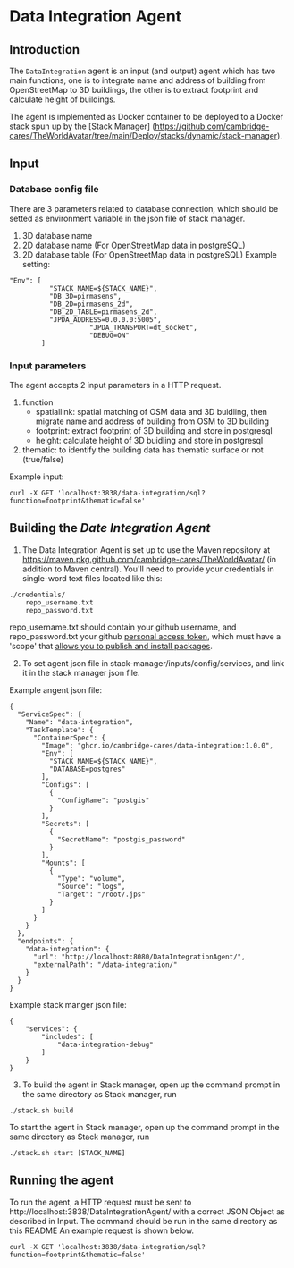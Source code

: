 # Data Integration Agent


## Introduction
The `DataIntegration` agent is an input (and output) agent which has two main functions, one is to integrate name and address of building from OpenStreetMap to 3D buildings, the other is to extract footprint and calculate height of buildings.

The agent is implemented as Docker container to be deployed to a Docker stack spun up by the [Stack Manager] (https://github.com/cambridge-cares/TheWorldAvatar/tree/main/Deploy/stacks/dynamic/stack-manager). 

## Input
### Database config file
There are 3 parameters related to database connection, which should be setted as environment variable in the json file of stack manager.
1. 3D database name
2. 2D database name (For OpenStreetMap data in postgreSQL)
3. 2D database table (For OpenStreetMap data in postgreSQL)
Example setting:
```
"Env": [
          "STACK_NAME=${STACK_NAME}",
          "DB_3D=pirmasens",
          "DB_2D=pirmasens_2d",
          "DB_2D_TABLE=pirmasens_2d",
          "JPDA_ADDRESS=0.0.0.0:5005",
					"JPDA_TRANSPORT=dt_socket",
					"DEBUG=ON"
        ]
```

### Input parameters
The agent accepts 2 input parameters in a HTTP request. 
1. function
    - spatiallink: spatial matching of OSM data and 3D buidling, then migrate name and address of building from OSM to 3D building
    - footprint: extract footprint of 3D building and store in postgresql
    - height: calculate height of 3D buidling and store in postgresql
2. thematic: to identify the building data has thematic surface or not (true/false)

Example input:
```
curl -X GET 'localhost:3838/data-integration/sql?function=footprint&thematic=false'
```

## Building the <i>Date Integration Agent</i>
1. The Data Integration Agent is set up to use the Maven repository at https://maven.pkg.github.com/cambridge-cares/TheWorldAvatar/ (in addition to Maven central). You'll need to provide your credentials in single-word text files located like this:
```
./credentials/
    repo_username.txt
    repo_password.txt
```
repo_username.txt should contain your github username, and repo_password.txt your github [personal access token](https://docs.github.com/en/github/authenticating-to-github/creating-a-personal-access-token),
which must have a 'scope' that [allows you to publish and install packages](https://docs.github.com/en/packages/working-with-a-github-packages-registry/working-with-the-apache-maven-registry#authenticating-to-github-packages).

2. To set agent json file in stack-manager/inputs/config/services, and link it in the stack manager json file.

Example angent json file:
```
{
  "ServiceSpec": {
    "Name": "data-integration",
    "TaskTemplate": {
      "ContainerSpec": {
        "Image": "ghcr.io/cambridge-cares/data-integration:1.0.0",
        "Env": [
          "STACK_NAME=${STACK_NAME}",
          "DATABASE=postgres"
        ],
        "Configs": [
          {
            "ConfigName": "postgis"
          }
        ],
        "Secrets": [
          {
            "SecretName": "postgis_password"
          }
        ],
        "Mounts": [
          {
            "Type": "volume",
            "Source": "logs",
            "Target": "/root/.jps"
          }
        ]
      }
    }
  },
  "endpoints": {
    "data-integration": {
      "url": "http://localhost:8080/DataIntegrationAgent/",
      "externalPath": "/data-integration/"
    }
  }
}
```

Example stack manger json file:
```
{
	"services": {
		"includes": [
			"data-integration-debug"
		]
	}
}
```
3. To build the agent in Stack manager, open up the command prompt in the same directory as Stack manager, run
```
./stack.sh build
```
To start the agent in Stack manager, open up the command prompt in the same directory as Stack manager, run
```
./stack.sh start [STACK_NAME]
```


## Running the agent
To run the agent, a HTTP request must be sent to http://localhost:3838/DataIntegrationAgent/ with a correct JSON Object as described in Input. The command should be run in the same directory as this README
An example request is shown below.

```
curl -X GET 'localhost:3838/data-integration/sql?function=footprint&thematic=false'
```
